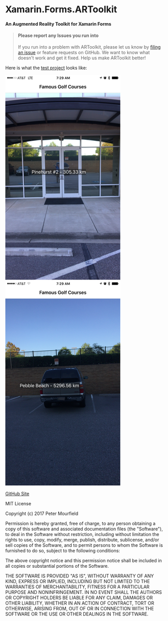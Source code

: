 # Xamarin.Forms.ARToolkit
#### An Augmented Reality Toolkit for Xamarin Forms

> #### Please report any Issues you run into
> If you run into a problem with ARToolkit, please let us know by [filing an issue](https://github.com/pmourfield/Xamarin.Forms.ARToolkit/issues) or feature requests on GitHub. We want to know what doesn't work and get it fixed. Help us make ARToolkit better!

Here is what the [test project](https://github.com/pmourfield/Xamarin.Forms.ARToolkit/tree/master/test) looks like:

![Xamarin.Forms.ARToolkit Screen Shot 1](Xamarin.Forms.ARToolkit1.png)
![Xamarin.Forms.ARToolkit Screen Shot 2](Xamarin.Forms.ARToolkit2.png)

[GitHub Site](https://github.com/pmourfield/Xamarin.Forms.ARToolkit)

MIT License

Copyright (c) 2017 Peter Mourfield

Permission is hereby granted, free of charge, to any person obtaining a copy
of this software and associated documentation files (the "Software"), to deal
in the Software without restriction, including without limitation the rights
to use, copy, modify, merge, publish, distribute, sublicense, and/or sell
copies of the Software, and to permit persons to whom the Software is
furnished to do so, subject to the following conditions:

The above copyright notice and this permission notice shall be included in all
copies or substantial portions of the Software.

THE SOFTWARE IS PROVIDED "AS IS", WITHOUT WARRANTY OF ANY KIND, EXPRESS OR
IMPLIED, INCLUDING BUT NOT LIMITED TO THE WARRANTIES OF MERCHANTABILITY,
FITNESS FOR A PARTICULAR PURPOSE AND NONINFRINGEMENT. IN NO EVENT SHALL THE
AUTHORS OR COPYRIGHT HOLDERS BE LIABLE FOR ANY CLAIM, DAMAGES OR OTHER
LIABILITY, WHETHER IN AN ACTION OF CONTRACT, TORT OR OTHERWISE, ARISING FROM,
OUT OF OR IN CONNECTION WITH THE SOFTWARE OR THE USE OR OTHER DEALINGS IN THE
SOFTWARE.

